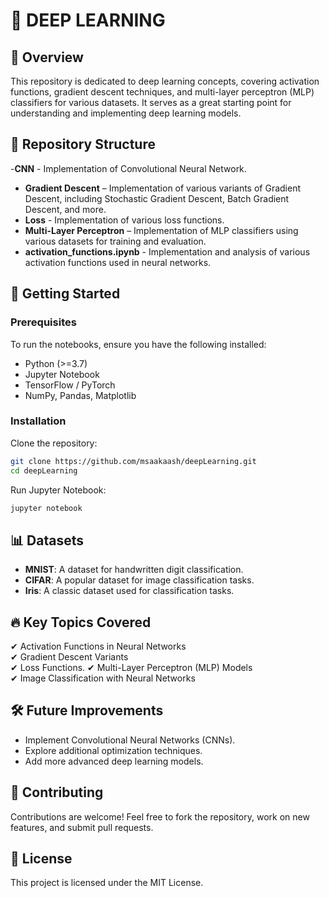 # 🧠 DEEP LEARNING  

## 📌 Overview  
This repository is dedicated to deep learning concepts, covering activation functions, gradient descent techniques, and multi-layer perceptron (MLP) classifiers for various datasets. It serves as a great starting point for understanding and implementing deep learning models.  

## 📂 Repository Structure  

-**CNN** - Implementation of Convolutional Neural Network.
- **Gradient Descent** – Implementation of various variants of Gradient Descent, including Stochastic Gradient Descent, Batch Gradient Descent, and more.
- **Loss** - Implementation of various loss functions.
- **Multi-Layer Perceptron** – Implementation of MLP classifiers using various datasets for training and evaluation.
- **activation_functions.ipynb** -  Implementation and analysis of various activation functions used in neural networks.

## 🚀 Getting Started  

### Prerequisites  
To run the notebooks, ensure you have the following installed:  
- Python (>=3.7)  
- Jupyter Notebook  
- TensorFlow / PyTorch  
- NumPy, Pandas, Matplotlib  

### Installation  
Clone the repository:  
```bash
git clone https://github.com/msaakaash/deepLearning.git
cd deepLearning
```
Run Jupyter Notebook:  
```bash
jupyter notebook
```

## 📊 Datasets  
- **MNIST**: A dataset for handwritten digit classification.  
- **CIFAR**: A popular dataset for image classification tasks.  
- **Iris**: A classic dataset used for classification tasks.  


## 🔥 Key Topics Covered  
✔ Activation Functions in Neural Networks  
✔ Gradient Descent Variants  
✔ Loss Functions.
✔ Multi-Layer Perceptron (MLP) Models  
✔ Image Classification with Neural Networks  

## 🛠️ Future Improvements  
- Implement Convolutional Neural Networks (CNNs).  
- Explore additional optimization techniques.  
- Add more advanced deep learning models.  

## 🤝 Contributing  
Contributions are welcome! Feel free to fork the repository, work on new features, and submit pull requests.  

## 📝 License  
This project is licensed under the MIT License.  

